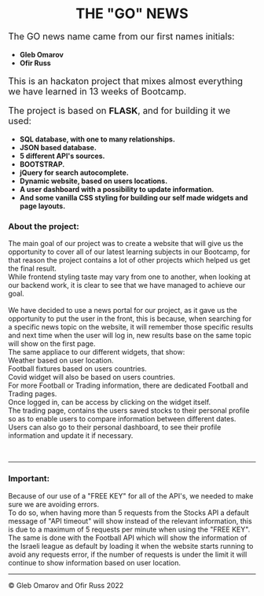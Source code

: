 <h1 align="center">THE "<span>GO</span>" NEWS</h1>

<p style="font-size:18px">The GO news name came from our first names initials: </p>
<ul style="font-weight: bold;">
  <li>Gleb Omarov</li>
  <li>Ofir Russ</li>
</ul>

<p style="font-size:18px">This is an hackaton project that mixes almost everything we have learned in 13 weeks of Bootcamp.</p>
<p style="font-size:18px">The project is based on <span style="font-weight: bold;">FLASK</span>, and for building it we used:</p>
<ul style="font-weight: bold;">
  <li>SQL database, with one to many relationships.</li>
  <li>JSON based database.</li>
  <li>5 different API's sources.</li>
  <li>BOOTSTRAP.</li>
  <li>jQuery for search autocomplete.</li>
  <li>Dynamic website, based on users locations.</li>
  <li>A user dashboard with a possibility to update information.</li>
  <li>And some vanilla CSS styling for building our self made widgets and page layouts.</li>
</ul>

### About the project: 
<p>
The main goal of our project was to create a website that will give us the opportunity to cover all of our latest learning subjects in our Bootcamp, for that reason the project contains a lot of other projects which helped us get the final result.
<br>
While frontend styling taste may vary from one to another, when looking at our backend work, it is clear to see that we have managed to achieve our goal.
<br>
<br>
We have decided to use a news portal for our project, as it gave us the opportunity to put the user in the front, this is because, when searching for a specific news topic on the website, it will remember those specific results and next time when the user will log in, new results base on the same topic will show on the first page.
<br>
The same appliace to our different widgets, that show:
<br>Weather based on user location.
<br>Football fixtures based on users countries.
<br>Covid widget will also be based on users countries.
<br>
For more Football or Trading information, there are dedicated Football and Trading pages.
<br>
Once logged in, can be access by clicking on the widget itself.
<br>The trading page, contains the users saved stocks to their personal profile so as to enable users to compare information between different dates.
<br>
Users can also go to their personal dashboard, to see their profile information and update it if necessary.
</p>
<br>

---

### Important:
<p>Because of our use of a "FREE KEY" for all of the API's, we needed to make sure we are avoiding errors.
<br>
To do so, when having more than 5 requests from the Stocks API a default message of "API timeout" will show instead of the relevant information, this is due to a maximum of 5 requests per minute when using the "FREE KEY".
<br>
The same is done with the Football API which will show the information of the Israeli league as default by loading it when the website starts running to avoid any requests error, if the number of requests is under the limit it will continue to show information based on user location.
</p>

---

<p>&copy Gleb Omarov and Ofir Russ 2022</p>
